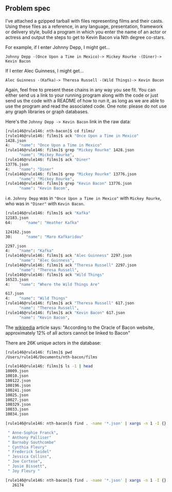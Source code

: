 ## Problem spec

I've attached a gzipped tarball with files representing films and their casts.
Using these files as a reference, in any language, presentation, framework or
delivery style, build a program in which you enter the name of an actor or actress
and output the steps to get to Kevin Bacon via Nth degree co-stars.

For example, if I enter Johnny Depp, I might get...

`Johnny Depp -(Once Upon a Time in Mexico)-> Mickey Rourke -(Diner)-> Kevin Bacon`

If I enter Alec Guinness, I might get...

`Alec Guinness -(Kafka)-> Theresa Russell -(Wild Things)-> Kevin Bacon`

Again, feel free to present these chains in any way you see fit. You can either send us
a link to your running program along with the code or just send us the code with a README
of how to run it, as long as we are able to use the program and read the associated code.
One note: please do not use any graph libraries or graph databases.

Here's the `Johnny Depp -> Kevin Bacon` link in the raw data:

```bash
[rule146@rule146: nth-bacon]$ cd films/
[rule146@rule146: films]$ ack "Once Upon a Time in Mexico"
1428.json
4:    "name": "Once Upon a Time in Mexico"
[rule146@rule146: films]$ grep "Mickey Rourke" 1428.json
      "name": "Mickey Rourke",
[rule146@rule146: films]$ ack "Diner"
13776.json
4:    "name": "Diner"
[rule146@rule146: films]$ grep "Mickey Rourke" 13776.json
      "name": "Mickey Rourke",
[rule146@rule146: films]$ grep "Kevin Bacon" 13776.json
      "name": "Kevin Bacon",
```

i.e. `Johnny Depp` was in `"Once Upon a Time in Mexico"` with `Mickey Rourke`,
who was in `"Diner"` with `Kevin Bacon`.

```bash
[rule146@rule146: films]$ ack "Kafka"
12183.json
64:      "name": "Heather Kafka"

124162.json
30:      "name": "Maro Kafkaridou"

2297.json
4:    "name": "Kafka"
[rule146@rule146: films]$ ack "Alec Guinness" 2297.json
      "name": "Alec Guinness",
[rule146@rule146: films]$ ack "Theresa Russell" 2297.json
      "name": "Theresa Russell",
[rule146@rule146: films]$ ack "Wild Things"
16523.json
4:    "name": "Where the Wild Things Are"

617.json
4:    "name": "Wild Things"
[rule146@rule146: films]$ ack "Theresa Russell" 617.json
      "name": "Theresa Russell",
[rule146@rule146: films]$ ack "Kevin Bacon" 617.json
      "name": "Kevin Bacon",
```

The [wikipedia](http://en.wikipedia.org/wiki/Six_Degrees_of_Kevin_Bacon) article says:
"According to the Oracle of Bacon website, approximately 12% of all actors cannot be linked to Bacon"

There are 26K unique actors in the database:

```bash
[rule146@rule146: films]$ pwd
/Users/rule146/Documents/nth-bacon/films

[rule146@rule146: films]$ ls -1 | head
10009.json
10010.json
100122.json
100196.json
100241.json
10025.json
10027.json
100329.json
10033.json
10034.json

[rule146@rule146: nth-bacon]$ find . -name '*.json' | xargs -n 1 -I {} tail +6 {} | grep name | awk 'BEGIN {FS=":"} {print $2}' | sort | uniq | head

 " Anne-Sophie Franck",
 " Anthony Palliser"
 " Barnaby Southcombe"
 " Cynthia Fleury"
 " Frederick Seidel"
 " Jessica Collins",
 " Joe Cortese",
 " Josie Bissett",
 " Joy Fleury "

[rule146@rule146: nth-bacon]$ find . -name '*.json' | xargs -n 1 -I {} tail +6 {} | grep name | awk 'BEGIN {FS=":"} {print $2}' | sort | uniq | wc -l
   26174
```

